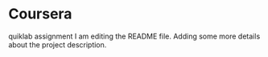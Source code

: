 # Coursera
quiklab assignment
I am editing the README file. Adding some more details about the project description.
